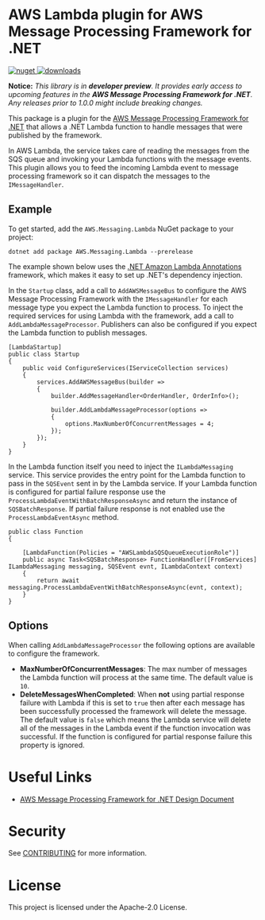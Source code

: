 # AWS Lambda plugin for AWS Message Processing Framework for .NET
[![nuget](https://img.shields.io/nuget/v/AWS.Messaging.Lambda.svg) ![downloads](https://img.shields.io/nuget/dt/AWS.Messaging.Lambda.svg)](https://www.nuget.org/packages/AWS.Messaging.Lambda/)

**Notice:** *This library is in **developer preview**. It provides early access to upcoming features in the **AWS Message Processing Framework for .NET**. Any releases prior to 1.0.0 might include breaking changes.*

This package is a plugin for the [AWS Message Processing Framework for .NET](https://github.com/awslabs/aws-dotnet-messaging) that allows a .NET Lambda function to handle messages that were published by the framework.

In AWS Lambda, the service takes care of reading the messages from the SQS queue and invoking your Lambda functions with the message events. This plugin allows you to feed the incoming Lambda event to message processing framework so it can dispatch the messages to the `IMessageHandler`.

## Example

To get started, add the `AWS.Messaging.Lambda` NuGet package to your project:
```
dotnet add package AWS.Messaging.Lambda --prerelease
```

The example shown below uses the [.NET Amazon Lambda Annotations](https://github.com/aws/aws-lambda-dotnet/tree/master/Libraries/src/Amazon.Lambda.Annotations) framework, which makes it easy to set up .NET's dependency injection.

In the `Startup` class, add a call to `AddAWSMessageBus` to configure the AWS Message Processing Framework with the `IMessageHandler` for each message type you expect the Lambda function to process. To inject the required services for using Lambda with the framework, add a call to `AddLambdaMessageProcessor`.
Publishers can also be configured if you expect the Lambda function to publish messages.
```
[LambdaStartup]
public class Startup
{
    public void ConfigureServices(IServiceCollection services)
    {
        services.AddAWSMessageBus(builder =>
        {
            builder.AddMessageHandler<OrderHandler, OrderInfo>();

            builder.AddLambdaMessageProcessor(options =>
            {
                options.MaxNumberOfConcurrentMessages = 4;
            });
        });
    }
}
```

In the Lambda function itself you need to inject the `ILambdaMessaging` service. This service provides the entry point for the Lambda function
to pass in the `SQSEvent` sent in by the Lambda service. If your Lambda function is configured for partial failure response use the
`ProcessLambdaEventWithBatchResponseAsync` and return the instance of `SQSBatchResponse`. If partial failure response is not enabled
use the `ProcessLambdaEventAsync` method.

```
public class Function
{

    [LambdaFunction(Policies = "AWSLambdaSQSQueueExecutionRole")]
    public async Task<SQSBatchResponse> FunctionHandler([FromServices] ILambdaMessaging messaging, SQSEvent evnt, ILambdaContext context)
    {
        return await messaging.ProcessLambdaEventWithBatchResponseAsync(evnt, context);
    }
}
```

## Options
When calling `AddLambdaMessageProcessor` the following options are available to configure the framework.

* **MaxNumberOfConcurrentMessages**: The max number of messages the Lambda function will process at the same time.
The default value is `10`.
* **DeleteMessagesWhenCompleted**: When **not** using partial response failure with Lambda if this is set to `true`
then after each message has been successfully processed the framework will delete the message. The default value is `false`
which means the Lambda service will delete all of the messages in the Lambda event if the function invocation
was successful. If the function is configured for partial response failure this property is ignored.


# Useful Links
* [AWS Message Processing Framework for .NET Design Document](./docs/design/message-processing-framework-design.md)

# Security

See [CONTRIBUTING](CONTRIBUTING.md#security-issue-notifications) for more information.

# License

This project is licensed under the Apache-2.0 License.
